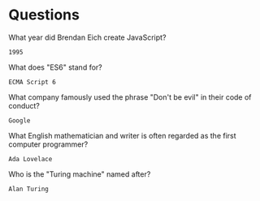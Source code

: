 # Questions

What year did Brendan Eich create JavaScript?

```
1995
```

What does "ES6" stand for?

```
ECMA Script 6
```

What company famously used the phrase "Don't be evil" in their code of conduct?

```
Google
```

What English mathematician and writer is often regarded as the first computer programmer?

```
Ada Lovelace
```

Who is the "Turing machine" named after?

```
Alan Turing
```
